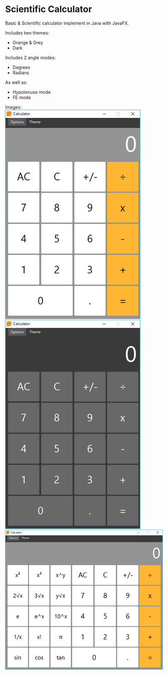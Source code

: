 # Scientific Calculator

Basic & Scientific calculator implement in Java with JavaFX.

Includes two themes:
* Orange & Grey
* Dark

Includes 2 angle modes:
* Degrees
* Radians

As well as:
* Hypotenuse mode
* FE mode

Images: <br>
![Orange & Grey Theme](src/calculator/images/examples/Orange%20&%20Grey%20Theme.png)
![Dark Theme](src/calculator/images/examples/Dark%20Theme.png)
![Scientific Mode](src/calculator/images/examples/Scientific%20Mode.png)